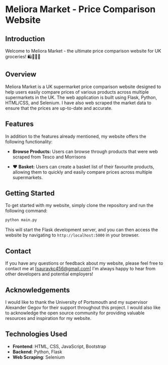 # Meliora Market - Price Comparison Website

## Introduction

Welcome to Meliora Market - the ultimate price comparison website for UK groceries! 🛍️🍎🍞🍅

## Overview

Meliora Market is a UK supermarket price comparison website designed to help users easily compare prices of various products across multiple supermarkets in the UK. The web application is built using Flask, Python, HTML/CSS, and Selenium. I have also web scraped the market data to ensure that the prices are up-to-date and accurate.

## Features

In addition to the features already mentioned, my website offers the following functionality:

- **Browse Products:** Users can browse through products that were web scraped from Tesco and Morrisons

- ❤️ **Basket:** Users can create a basket list of their favourite products, allowing them to quickly and easily compare prices across multiple supermarkets.

## Getting Started

To get started with my website, simply clone the repository and run the following command:

```python
python main.py
```

This will start the Flask development server, and you can then access the website by navigating to `http://localhost:5000` in your browser.

## Contact

If you have any questions or feedback about my website, please feel free to contact me at [sauravkc456@gmail.com] I'm always happy to hear from other developers and potential employers!

## Acknowledgements

I would like to thank the University of Portsmouth and my supervisor Alexander Gegov for their support throughout this project. I would also like to acknowledge the open source community for providing valuable resources and inspiration for my website.

## Technologies Used

- **Frontend**: HTML, CSS, JavaScript, Bootstrap
- **Backend**: Python, Flask
- **Web Scraping**: Selenium
